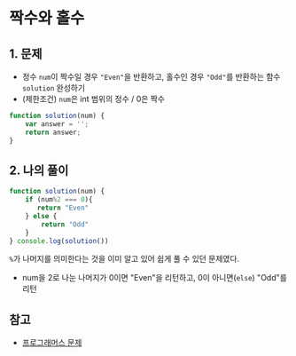 # 짝수와 홀수

## 1. 문제
- 정수 ```num```이 짝수일 경우 ```"Even"```을 반환하고, 홀수인 경우 ```"Odd"```를 반환하는 함수 ```solution``` 완성하기
- (제한조건) ```num```은 int 범위의 정수 / 0은 짝수
```javascript
function solution(num) {
    var answer = '';
    return answer;
}
```

## 2. 나의 풀이
```javascript
function solution(num) {
    if (num%2 === 0){
       return "Even"
    } else {
        return "Odd"
    }
} console.log(solution())
```
```%```가 나머지를 의미한다는 것을 이미 알고 있어 쉽게 풀 수 있던 문제였다.
- num을 2로 나눈 나머지가 0이면 "Even"을 리턴하고, 0이 아니면(```else```) "Odd"를 리턴


## 참고
- [프로그래머스 문제](https://programmers.co.kr/learn/courses/30/lessons/12937)
